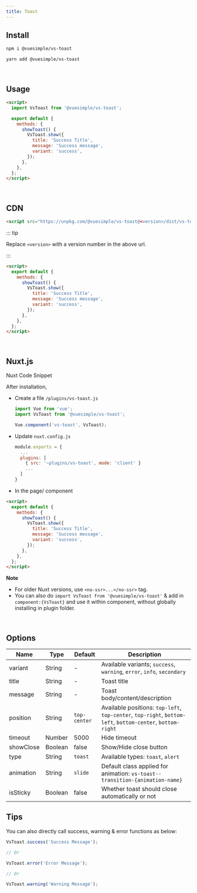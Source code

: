 ```yaml
---
title: Toast
---
```


<masthead title="Toast" description="A simple set of toast">
  <component-links
    codesandbox="https://codesandbox.io/s/vs-toast-hti14"
    github="https://github.com/ashwinkshenoy/vue-simple/tree/master/packages/vs-toast"
    packageName="@vuesimple/vs-toast">
  </component-links>
</masthead>

## Install

```bash
npm i @vuesimple/vs-toast
```

```bash
yarn add @vuesimple/vs-toast
```

<br />

## Usage

```html
<script>
  import VsToast from '@vuesimple/vs-toast';

  export default {
    methods: {
      showToast() {
        VsToast.show({
          title: 'Success Title',
          message: 'Success message',
          variant: 'success',
        });
      },
    },
  };
</script>
```

<br />

## CDN

```html
<script src="https://unpkg.com/@vuesimple/vs-toast@<version>/dist/vs-toast.min.js"></script>
```

::: tip

Replace `<version>` with a version number in the above url.

:::

```html
<script>
  export default {
    methods: {
      showToast() {
        VsToast.show({
          title: 'Success Title',
          message: 'Success message',
          variant: 'success',
        });
      },
    },
  };
</script>
```

<br />

## Nuxt.js

Nuxt Code Snippet

After installation,

- Create a file `/plugins/vs-toast.js`

  ```javascript
  import Vue from 'vue';
  import VsToast from '@vuesimple/vs-toast';

  Vue.component('vs-toast', VsToast);
  ```

- Update `nuxt.config.js`
  ```javascript
  module.exports = {
    ...
    plugins: [
      { src: '~plugins/vs-toast', mode: 'client' }
      ...
    ]
  }
  ```
- In the page/ component

```html
<script>
  export default {
    methods: {
      showToast() {
        VsToast.show({
          title: 'Success Title',
          message: 'Success message',
          variant: 'success',
        });
      },
    },
  };
</script>
```

**Note**

- For older Nuxt versions, use `<no-ssr>...</no-ssr>` tag.
- You can also do
  `import VsToast from '@vuesimple/vs-toast'`
  & add in `component:{VsToast}` and use it within component, without globally installing in plugin folder.

<br />

## Options

| Name      | Type    | Default      | Description                                                                                                |
| --------- | ------- | ------------ | ---------------------------------------------------------------------------------------------------------- |
| variant   | String  | -            | Available variants; `success`, `warning`, `error`, `info`, `secondary`                                     |
| title     | String  | -            | Toast title                                                                                                |
| message   | String  | -            | Toast body/content/description                                                                             |
| position  | String  | `top-center` | Available positions: `top-left`, `top-center`, `top-right`, `bottom-left`, `bottom-center`, `bottom-right` |
| timeout   | Number  | 5000         | Hide timeout                                                                                               |
| showClose | Boolean | false        | Show/Hide close button                                                                                     |
| type      | String  | `toast`      | Available types: `toast`, `alert`                                                                          |
| animation | String  | `slide`      | Default class applied for animation: `vs-toast--transition-{animation-name}`                               |
| isSticky  | Boolean | false        | Whether toast should close automatically or not                                                            |

## Tips

You can also directly call success, warning & error functions as below:

```javascript
VsToast.success('Success Message');

// Or

VsToast.error('Error Message');

// Or

VsToast.warning('Warning Message');
```
